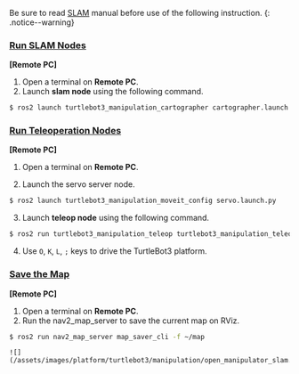 Be sure to read [SLAM](http://emanual.robotis.com/docs/en/platform/turtlebot3/ros2_slam/#slam) manual before use of the following instruction.
{: .notice--warning}

### [Run SLAM Nodes](#run_slam_nodes)

**[Remote PC]** 

1. Open a terminal on **Remote PC**. 
2. Launch **slam node** using the following command.
```bash
$ ros2 launch turtlebot3_manipulation_cartographer cartographer.launch.py
```

### [Run Teleoperation Nodes](#run_teleoperation_nodes)

**[Remote PC]** 

1. Open a terminal on **Remote PC**. 

2. Launch the servo server node.
```bash
$ ros2 launch turtlebot3_manipulation_moveit_config servo.launch.py
```

3. Launch **teleop node** using the following command.
```bash
$ ros2 run turtlebot3_manipulation_teleop turtlebot3_manipulation_teleop
```

4. Use `O`, `K`, `L`, `;` keys to drive the TurtleBot3 platform.
    
### [Save the Map](#save_the_map)

**[Remote PC]** 

1. Open a terminal on **Remote PC**. 
2. Run the nav2_map_server to save the current map on RViz.
```bash
$ ros2 run nav2_map_server map_saver_cli -f ~/map
```

    ![](/assets/images/platform/turtlebot3/manipulation/open_manipulator_slam.png)
